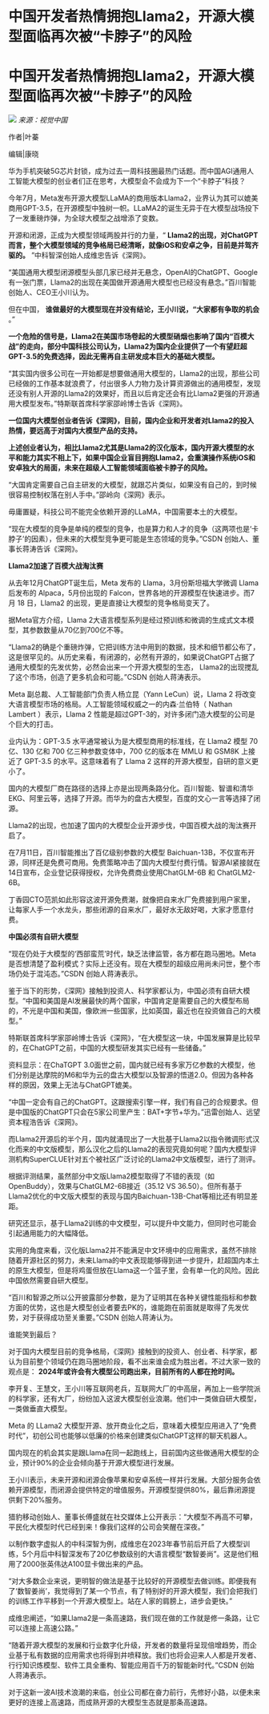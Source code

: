 # 中国开发者热情拥抱Llama2，开源大模型面临再次被“卡脖子”的风险

# 中国开发者热情拥抱Llama2，开源大模型面临再次被“卡脖子”的风险

![](https://inews.gtimg.com/news_bt/Oh1kvgk1jGSAT0foCtge64Dwybbs61F-WxGtcCl8DO5nUAA/1000)
_来源：视觉中国_

作者|叶蓁

编辑|康晓

华为手机突破5G芯片封锁，成为过去一周科技圈最热门话题。而中国AGI通用人工智能大模型的创业者们正在思考，大模型会不会成为下一个“卡脖子”科技？

今年7月，Meta发布开源大模型LLaMA的商用版本Llama2，业界认为其可以媲美商用GPT-3.5，在开源模型中独树一帜。LLaMA2的诞生无异于在大模型战场投下了一发重磅炸弹，为全球大模型之战增添了变数。

开源和闭源，正成为大模型领域两股并行的力量，“
**Llama2的出现，对ChatGPT而言，整个大模型领域的竞争格局已经清晰，就像iOS和安卓之争，目前是并驾齐驱的。**
”中科智深创始人成维忠告诉《深网》。

“美国通用大模型闭源模型头部几家已经并无悬念，OpenAI的ChatGPT、Google有一张门票，Llama2的出现在美国做开源通用大模型也已经没有悬念。”百川智能创始人、CEO王小川认为。

但在中国， **谁做最好的大模型现在并没有结论，王小川说，“大家都有争取的机会** 。”

**一个危险的信号是，Llama2在美国市场卷起的大模型硝烟也影响了国内“百模大战”的走向，部分中国科技公司认为，Llama2为国内企业提供了一个有望赶超GPT-3.5的免费选择，因此无需再自主研发成本巨大的基础大模型。**

“其实国内很多公司在一开始都是想要做通用大模型的，Llama2的出现，那些公司已经做的工作基本就浪费了，付出很多人力物力及计算资源做出的通用模型，发现还没有别人开源的Llama2的效果好，而且以后肯定还会有比Llama2更强的开源通用大模型发布。”特斯联首席科学家邵岭博士告诉《深网》。

**一位国内大模型创业者告诉《深网》，目前，国内企业和开发者对Llama2的投入热情，要远高于对国内大模型产品的支持。**

**上述创业者认为，相比Llama2尤其是Llama2的汉化版本，国内开源大模型的水平和能力其实不相上下，如果中国企业盲目拥抱Llama2，会重演操作系统iOS和安卓独大的局面，未来在超级人工智能领域面临被卡脖子的风险。**

“大国肯定需要自己自主研发的大模型，就跟芯片类似，如果没有自己的，到时候很容易控制权落在别人手中。”邵岭向《深网》表示。

毋庸置疑，科技公司不能完全依赖开源的LLaMA，中国需要本土的大模型。

“现在大模型的竞争是单纯的模型的竞争，也是算力和人才的竞争（这两项也是‘卡脖子’的因素），但未来的大模型竞争更可能是生态领域的竞争。”CSDN
创始人、董事长蒋涛告诉《深网》。

**Llama2加速了百模大战淘汰赛**

从去年12月ChatGPT诞生后，Meta 发布的 Llama，3月份斯坦福大学微调 Llama 后发布的 Alpaca，5月份出现的
Falcon，世界各地的开源模型在快速进步。而7 月 18 日，Llama2 的出现，更是直接让大模型的竞争格局变天了。

据Meta官方介绍，Llama 2大语言模型系列是经过预训练和微调的生成式文本模型，其参数数量从70亿到700亿不等。

“Llama2的确是个重磅炸弹，它把训练方法中用到的数据，技术和细节都公布了，这是很罕见的。从历史来看，有闭源的，必然有开源的，如果说ChatGPT占据了通用大模型的先发优势，必然会出来一个开源大模型的生态，
Llama2的出现搅乱了这个市场，创造了更多机会和可能。”CSDN 创始人蒋涛表示。

Meta 副总裁、人工智能部门负责人杨立昆（Yann LeCun）说，Llama 2 将改变大语言模型市场的格局。人工智能领域权威之一的内森·兰伯特（
Nathan Lambert ）表示，Llama 2 性能是超过GPT-3的，对许多闭门造大模型的公司是个巨大的打击。

业内认为：GPT-3.5 水平通常被认为是大模型商用的标准线，在 Llama2 模型 70 亿、130 亿和 700 亿三种参数变体中，700 亿的版本在
MMLU 和 GSM8K 上接近了 GPT-3.5 的水平。这意味着有了 Llama 2 这样的开源大模型，自研的意义更小了。

国内的大模型厂商在路径的选择上亦是出现两条路分化。百川智能、智谱和清华EKG、阿里云等，选择了开源。而华为的盘古大模型，百度的文心一言等选择了闭源。

Llama2的出现，也加速了国内的大模型企业开源步伐，中国百模大战的淘汰赛开启了。

在7月11日，百川智能推出了百亿级别参数的大模型
Baichuan-13B，不仅宣布开源，同样还是免费可商用。免费策略冲击了国内大模型付费行情。智源AI紧接就在14日宣布，企业登记获得授权，允许免费商业使用ChatGLM-6B
和 ChatGLM2-6B。

丁香园CTO范凯如此形容这波开源免费潮，就像把自来水厂免费接到用户家里，让每家人手一个水龙头，那些闭源的自来水厂，最好水无敌好喝，大家才愿意付费。

**中国必须有自研大模型**

“现在仍处于大模型的‘西部蛮荒’时代，缺乏法律监管，各方都在跑马圈地。Meta是否想清楚了盈利模式？实际上还没有。现在大模型的超级应用尚未问世，整个市场仍处于混沌态。”CSDN
创始人蒋涛表示。

鉴于当下的形势，《深网》接触到投资人、科学家都认为，中国必须有自研大模型。“中国和美国是AI发展最快的两个国家，中国肯定是需要自己的大模型布局的，不光是中国和美国，像欧洲一些国家，比如英国，最近也在投资做自己的大模型。”

特斯联首席科学家邵岭博士告诉《深网》，“在大模型这一块，中国发展算是比较早的，在ChatGPT之前，中国的大模型研发其实已经有一些储备。”

资料显示：在ChaTGPT
3.0面世之前，国内就已经有多家万亿参数的大模型，他们分别是达摩院的M6和华为云的盘古大模型以及智源的悟道2.0。但因为各种各样的原因，效果上无法与ChatGPT媲美。

“中国一定会有自己的ChatGPT。这跟搜索引擎一样，我们有自己的合规要求。但是中国版的ChatGPT只会在5家公司里产生：BAT+字节+华为。”迅雷创始人、远望资本程浩告诉《深网》。

而Llama2开源后的半个月，国内就涌现出了一大批基于Llama2以指令微调形式汉化而来的中文版模型，那么汉化之后的Llama2的表现究竟如何呢？国内大模型评测机构SuperCLUE针对五个被社区广泛讨论的Llama2中文版模型，进行了测评。

根据评测结果，虽然部分中文版Llama2模型取得了不错的表现（如OpenBuddy），效果与ChatGLM2-6B接近（35.12 VS
36.50）。但所有基于Llama2优化的中文版大模型的表现与国内Baichuan-13B-Chat等相比还有明显差距。

研究还显示，基于Llama2训练的中文模型，可以提升中文能力，但同时也可能会引起通用能力的大幅降低。

实用的角度来看，汉化版Llama2并不能满足中文环境中的应用需求，虽然不排除随着开源社区的努力，未来Llama的中文表现能够得到进一步提升，赶超国内本土的原生大模型，但是将鸡蛋但放在Llama这一个篮子里，会有单一化的风险。因此中国依然需要自研大模型。

“百川和智源之所以公开披露部分参数，是为了证明其在各种关键性能指标和参数方面的优势，这也是大模型创业者要去PK的，谁能跑在前面就是取得了先发优势，对于获得成功至关重要。”CSDN
创始人蒋涛认为。

谁能笑到最后？

对于国内大模型目前的竞争格局，《深网》接触到的投资人、创业者、科学家，都认为目前整个领域仍在跑马圈地阶段，看不出来谁会成为胜出者。不过大家一致的观点是：
**2024年或许会有大模型公司跑出来，目前所有的人都在抢时间。**

李开复、王慧文，王小川等互联网老兵，互联网大厂的中高层，再加上一些学院派的科学家，还有大厂，纷纷加入这波大模型创业浪潮。他们中一类做自研大模型，一类做垂直大模型。

Meta 的 LLama2
大模型开源、放开商业化之后，意味着大模型应用进入了“免费时代”，初创公司也能够以低廉的价格来创建类似ChatGPT这样的聊天机器人。

国内现在的机会其实是跟Llama在同一起跑线上，目前国内这些做通用大模型的企业，预计90%的企业会倾向基于开源大模型进行发展。

王小川表示，未来开源和闭源会像苹果和安卓系统一样并行发展。大部分服务会依赖开源模型，而闭源会提供特定的增值服务。开源模型提供80%，最后靠闭源提供剩下20%服务。

猎豹移动创始人、董事长傅盛就在社交媒体上公开表示：“大模型不再高不可攀，平民化大模型时代已经到来！像我们这样的公司会笑醒在深夜。”

以制作数字虚拟人的中科深智为例，成维忠在2023年春节前后开启了大模型训练，5个月后中科智深发布了20亿参数级别的大语言模型“数智姜尚”。这是他们租用了2000张英伟达A100显卡做出来的产品。

“对大多数企业来说，更明智的做法是基于比较好的开源模型去做训练。即便我有了‘数智姜尚’，我觉得到了某一个节点，有了特别好的开源大模型，我们会把我们的训练工作平移到一个开源大模型上。站在人家的肩膀上，进步会更快。”

成维忠阐述，“如果Llama2是一条高速路，我们现在做的工作就是修一条路，让它可以连接上高速公路。”

“随着开源大模型的发展和行业数字化升级，开发者的数量将呈现倍增趋势，而企业基于私有数据的应用需求也将得到井喷释放。我们也将会迎来人人都是开发者、行行知识炼模型、软件工具全重构、智能应用百千万的智能新时代。”CSDN
创始人蒋涛表示。

对于这新一波AI技术浪潮的来临，创业公司都在奋力前行，先修好小路，以便未来更好的连接上高速路，而成熟开源的大模型生态就是那条高速路。


